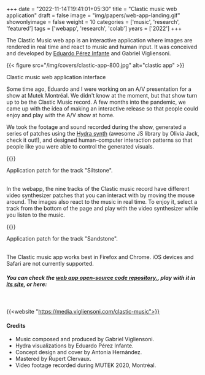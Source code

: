 +++
date = "2022-11-14T19:41:01+05:30"
title = "Clastic music web application"
draft = false
image = "img/papers/web-app-landing.gif"
showonlyimage = false
weight = 10
categories = ['music', 'research', 'featured']
tags = ['webapp', 'research', 'colab']
years = ['2022']
+++



<!--more-->



The Clastic Music web app is an interactive application where images are rendered in real time and react to music and human input. It was conceived and developed by [Eduardo Pérez Infante](https://perezinfante.com/) and Gabriel Vigliensoni.

{{< figure src="/img/covers/clastic-app-800.jpg" alt="clastic app" >}}<div class="text-caption">Clastic music web application interface</div>




 



Some time ago, Eduardo and I  were working on an A/V presentation for a show at Mutek Montréal. We didn't know at the moment, but that show turn up to be the Clastic Music record. A few months into the pandemic, we came up with the idea of making an interactive release so that people could enjoy and play with the A/V show at home.

We took the footage and sound recorded during the show, generated a series of patches using the [Hydra synth](https://github.com/hydra-synth/hydra-synth) (awesome JS library by Olivia Jack, check it out!), and designed human-computer interaction patterns so that people like you were able to control the generated visuals.

{{<youtube id="uz3YEbMRJdg" class="vertical-video" >}}
<div class="text-caption">Application patch for the track "Siltstone".</div>
<br>
 





In the webapp, the nine tracks of the Clastic music record have different video synthesizer patches that you can interact with by moving the mouse around. The images also react to the music in real time. To enjoy it, select a track from the bottom of the page and play with the video synthesizer while you listen to the music.

{{<youtube id="e2E7m4-4i9k" class="vertical-video" >}}
 <div class="text-caption">Application patch for the track "Sandstone".</div><br>

The Clastic music app works best in Firefox and Chrome. iOS devices and Safari are not currently supported.



##### You can check the [web app open-source code repository.](https://github.com/vigliensoni/clastic-music-app), play with it in [its site](https://media.vigliensoni.com/clastic-music), or here:
<br>

{{<website "https://media.vigliensoni.com/clastic-music">}}

 



#### Credits

- Music composed and produced by Gabriel Vigliensoni. 
- Hydra visualizations by Eduardo Pérez Infante. 
- Concept design and cover by Antonia Hernández. 
- Mastered by Rupert Clervaux.
- Video footage recorded during MUTEK 2020, Montréal.
